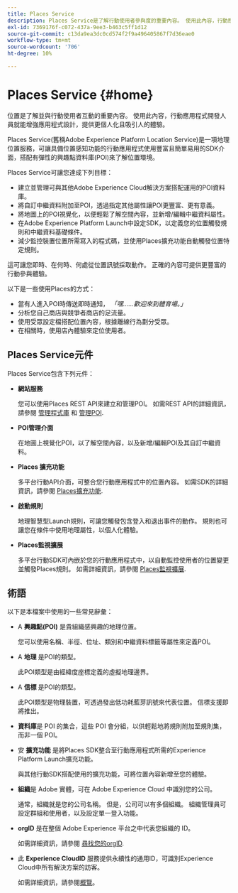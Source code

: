 ```yaml
---
title: Places Service
description: Places Service是了解行動使用者參與度的重要內容。 使用此內容，行動應用程式開發人員就能增強應用程式設計，提供更個人化且吸引人的體驗。
exl-id: 7369176f-c072-437a-9ee3-b463c5ff1d12
source-git-commit: c13da9ea3dc0cd574f2f9a496405867f7d36eae0
workflow-type: tm+mt
source-wordcount: '706'
ht-degree: 10%

---
```


# Places Service {#home}

位置是了解並與行動使用者互動的重要內容。 使用此內容，行動應用程式開發人員就能增強應用程式設計，提供更個人化且吸引人的體驗。

Places Service(舊稱Adobe Experience Platform Location Service)是一項地理位置服務，可讓具備位置感知功能的行動應用程式使用豐富且簡單易用的SDK介面，搭配有彈性的興趣點資料庫(POI)來了解位置環境。

Places Service可讓您達成下列目標：

* 建立並管理可與其他Adobe Experience Cloud解決方案搭配運用的POI資料庫。
* 將自訂中繼資料附加至POI，透過指定其他屬性讓POI更豐富、更有意義。
* 將地圖上的POI視覺化，以便輕鬆了解空間內容，並新增/編輯中繼資料屬性。
* 在Adobe Experience Platform Launch中設定SDK，以定義您的位置觸發規則和中繼資料基礎條件。
* 減少監控裝置位置所需寫入的程式碼，並使用Places擴充功能自動觸發位置特定規則。

這可讓您即時、在何時、何處從位置訊號採取動作。 正確的內容可提供更豐富的行動參與體驗。

以下是一些使用Places的方式：

* 當有人進入POI時傳送即時通知， *「嘿……歡迎來到體育場。」*
* 分析您自己商店與競爭者商店的足流量。
* 使用受眾設定檔搭配位置內容，根據離線行為劃分受眾。
* 在相關時，使用店內體驗來定位使用者。

## Places Service元件

Places Service包含下列元件：

* **網站服務**

   您可以使用Places REST API來建立和管理POI。 如需REST API的詳細資訊，請參閱 [管理程式庫](/help/web-service-api/api-usage/manage-libraries/manage-libraries.md) 和 [管理POI](/help/web-service-api/api-usage/manage-pois/manage-pois.md).

* **POI管理介面**

   在地圖上視覺化POI，以了解空間內容，以及新增/編輯POI及其自訂中繼資料。

* **Places 擴充功能**

   多平台行動API介面，可整合您行動應用程式中的位置內容。 如需SDK的詳細資訊，請參閱 [Places擴充功能](/help/places-ext-aep-sdks/places-extension/places-extension.md).

* **啟動規則**

   地理智慧型Launch規則，可讓您觸發包含登入和退出事件的動作。 規則也可讓您在條件中使用地理屬性，以個人化體驗。

* **Places監視擴展**

   多平台行動SDK可內嵌於您的行動應用程式中，以自動監控使用者的位置變更並觸發Places規則。 如需詳細資訊，請參閱 [Places監視擴展](/help/places-ext-aep-sdks/places-monitor-extension/places-monitor-extension.md).

## 術語

以下是本檔案中使用的一些常見辭彙：

* A **興趣點(POI)** 是貴組織感興趣的地理位置。

   您可以使用名稱、半徑、位址、類別和中繼資料標籤等屬性來定義POI。

* A **地理** 是POI的類型。

   此POI類型是由經緯度座標定義的虛擬地理邊界。

* A **信標** 是POI的類型。

   此POI類型是物理裝置，可透過發出低功耗藍芽訊號來代表位置。 信標支援即將推出。

* **資料庫**&#x200B;是 POI 的集合，這些 POI 會分組，以供輕鬆地將規則附加至規則集，而非一個 POI。

* 安 **擴充功能** 是將Places SDK整合至行動應用程式所需的Experience Platform Launch擴充功能。

   與其他行動SDK搭配使用的擴充功能，可將位置內容新增至您的體驗。

* **組織**&#x200B;是 Adobe 實體，可在 Adobe Experience Cloud 中識別您的公司。

   通常，組織就是您的公司名稱。 但是，公司可以有多個組織。 組織管理員可設定群組和使用者，以及設定單一登入功能。

* **orgID** 是在整個 Adobe Experience 平台之中代表您組織的 ID。

   如需詳細資訊，請參閱 [尋找您的orgID](https://forums.adobe.com/thread/2339895).

* 此 **Experience CloudID** 服務提供永續性的通用ID，可識別Experience Cloud中所有解決方案的訪客。

   如需詳細資訊，請參閱[概覽](https://docs.adobe.com/content/help/zh-Hant/id-service/using/intro/overview.html)。

